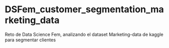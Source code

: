 # DSFem_customer_segmentation_marketing_data
Reto de Data Science Fem, analizando el dataset Marketing-data de kaggle para segmentar clientes
